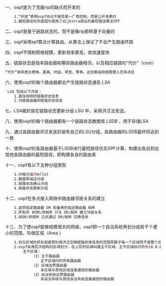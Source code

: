 一、ospf是为了克服rip的缺点而开发的
```bash
	1.“开放”表明ospf协议不是受某一厂商控制，而是公开发表的
	2.最短路径优先是因为使用了dijkstra提出的最短路径算法SPF
```

二、ospf是基于链路状态的，而不是像rip那样基于向量的

三、ospf采用spf算法计算路由，从算法上保证了不会产生路由环路

四、ospf不限制网络规模，更新效率更高，收敛速度快

五、链路状态是指本路由器和哪些路由器相邻，以及相应链路的“代价”（cost）
```bash
“代价“用来表示费用，距离，时延，带宽，等等。这些都由网络管理人员来决定
```

六、使用ospf的每个路由器都会产生链路状态通告 *LSA*
```bash
 LSA 包括以下内容：
	1.直连网络的链路状态信息
	2.邻居路由器的链路状态信息
```

七、LSA被封装在链路状态更新分组 *LSU* 中，采用洪泛法发送。

八、使用ospf的每个路由器都有一个链路状态数据库 *LSDB* ，用于存储LSA

九、通过各路由器洪泛发送封装有自己的LSU分组，各路由器的LSDB最终将达到一致

十、使用ospf的各路由器基于LSDB进行最短路径优先SPF计算，构建出各自到达其他各路由器的最短路径，即构建各自的路由表

十一、ospf有以下五种分组类型
```bash
	1.问候分组(Hello)
	2.数据库描述分组
	3.链路状态确认分组
	4.链路状态更新分组
```

十二、ospf在多点接入网络中路由器邻居关系的建立
```bash
	1.选举指定路由器 DR 和备用的指定路由器 BDR
	2.所有的 非DR/非BDR 只与 DR/BDR 建立邻居关系
	3.非DR/非BDR 之间通过 DR/BDR 交换信息
```

十三、为了使ospf能够规模很大的网络，ospf把一个自治系统再划分成若干个更小的范围，叫做区域（Area ）
```bash
	1.划分区域的好处就是把利用洪泛交换链路状体信息的范围局限于每一个区域而不是整个自治系统，这就减少了整个网络上的通信量
	2.ospf采用层次结构的区域划分，在上层的区域叫做主干区域，主干区域标识符为(0.0.0.0)
		主干区域：
			（1）主干路由器
				主干区域内的所有路由器
			（2）区域边界路由器
				本区域与其他区域连接通信的路由器
			（3）自治系统边界路由器
				本自治系统与其他自治系统连接通信的路由器
```

